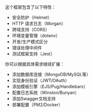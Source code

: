 这个框架包含了以下特性：

- 安全防护（Helmet）
- HTTP 请求日志（Morgan）
- 跨域支持（CORS）
- 环境变量管理（dotenv）
- 开发/生产模式区分
- 错误处理中间件
- 测试框架支持（Jest）

你可以根据具体需求继续扩展：

- 添加数据库连接（MongoDB/MySQL等）
- 实现身份验证（JWT/OAuth）
- 添加模板引擎（EJS/Pug/Handlebars）
- 配置日志系统（Winston/Bunyan）
- 添加Swagger文档支持
- 部署配置（PM2/Docker）